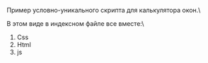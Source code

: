 
Пример условно-уникального скрипта для калькулятора окон.\

В этом виде в индексном файле все вместе:\
1. Css
2. Html
3. js
